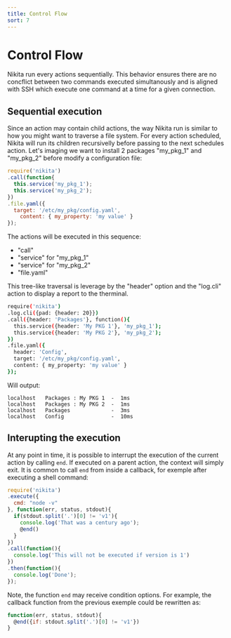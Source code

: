 ```yaml
---
title: Control Flow
sort: 7
---
```


# Control Flow

Nikita run every actions sequentially. This behavior ensures there are no concflict between two commands executed simultanously and is aligned with SSH which execute one command at a time for a given connection.

## Sequential execution

Since an action may contain child actions, the way Nikita run is similar to how you might want to traverse a file system. For every action scheduled, Nikita will run its children recursivelly before passing to the next schedules action. Let's imaging we want to install 2 packages "my_pkg_1" and "my_pkg_2" before modify a configuration file:

```js
require('nikita')
.call(function{
  this.service('my_pkg_1');
  this.service('my_pkg_2');
})
.file.yaml({
  target: '/etc/my_pkg/config.yaml',
  	content: { my_property: 'my value' }
});
```

The actions will be executed in this sequence:

* "call"
* "service" for "my_pkg_1"
* "service" for "my_pkg_2"
* "file.yaml"

This tree-like traversal is leverage by the "header" option and the "log.cli" action to display a report to the therminal.

```bash
require('nikita')
.log.cli({pad: {header: 20}})
.call({header: 'Packages'}, function(){
  this.service({header: 'My PKG 1'}, 'my_pkg_1');
  this.service({header: 'My PKG 2'}, 'my_pkg_2');
})
.file.yaml({
  header: 'Config',
  target: '/etc/my_pkg/config.yaml',
  content: { my_property: 'my value' }
});
```

Will output:

```
localhost   Packages : My PKG 1  -  1ms
localhost   Packages : My PKG 2  -  1ms
localhost   Packages             -  3ms
localhost   Config               -  10ms
```

## Interupting the execution

At any point in time, it is possible to interrupt the execution of the current action by calling `end`. If executed on a parent action, the context will simply exit. It is common to call `end` from inside a callback, for exemple after executing a shell command:

```js
require('nikita')
.execute({
  cmd: "node -v"
}, function(err, status, stdout){
  if(stdout.split('.')[0] != 'v1'){
    console.log('That was a century ago');
    @end()
  }
})
.call(function(){
  console.log('This will not be executed if version is 1')
})
.then(function(){
  console.log('Done');
});
```

Note, the function `end` may receive condition options. For example, the callback function from the previous exemple could be rewritten as:

```js
function(err, status, stdout){
  @end({if: stdout.split('.')[0] != 'v1'})
}
```
